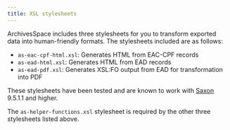 ```yaml
---
title: XSL stylesheets
---
```


ArchivesSpace includes three stylesheets for you to transform exported data
into human-friendly formats. The stylesheets included are as follows:

- `as-eac-cpf-html.xsl`: Generates HTML from EAC-CPF records
- `as-ead-html.xsl`: Generates HTML from EAD records
- `as-ead-pdf.xsl`: Generates XSL:FO output from EAD for transformation into PDF

These stylesheets have been tested and are known to work with
[Saxon](http://saxonica.com/download/download_page.xml) 9.5.1.1 and higher.

The `as-helper-functions.xsl` stylesheet is required by the other three
stylesheets listed above.
